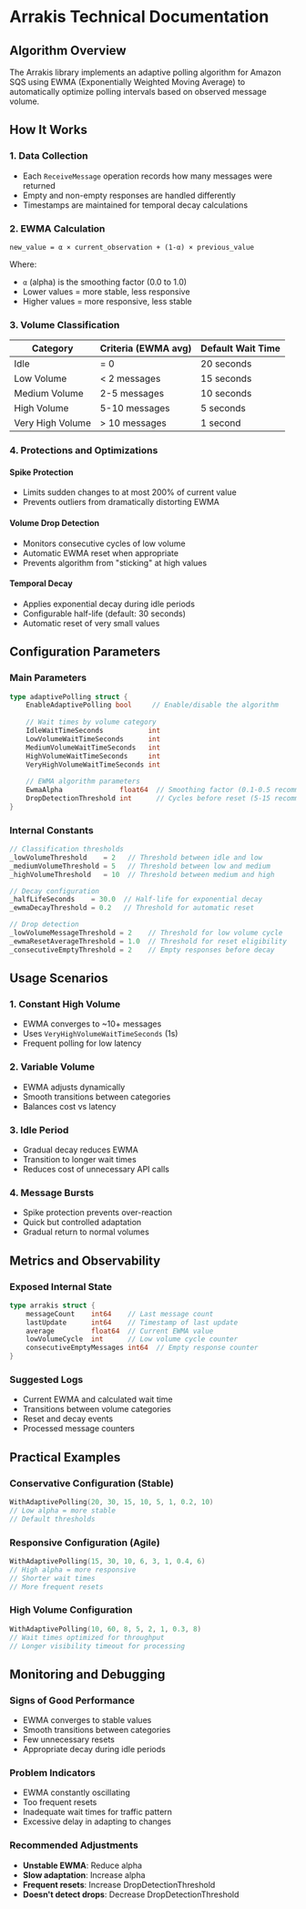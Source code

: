 # Arrakis Technical Documentation

## Algorithm Overview

The Arrakis library implements an adaptive polling algorithm for Amazon SQS using EWMA (Exponentially Weighted Moving Average) to automatically optimize polling intervals based on observed message volume.

## How It Works

### 1. Data Collection
- Each `ReceiveMessage` operation records how many messages were returned
- Empty and non-empty responses are handled differently
- Timestamps are maintained for temporal decay calculations

### 2. EWMA Calculation
```
new_value = α × current_observation + (1-α) × previous_value
```

Where:
- `α` (alpha) is the smoothing factor (0.0 to 1.0)
- Lower values = more stable, less responsive
- Higher values = more responsive, less stable

### 3. Volume Classification

| Category | Criteria (EWMA avg) | Default Wait Time |
|----------|-------------------|------------------|
| Idle | = 0 | 20 seconds |
| Low Volume | < 2 messages | 15 seconds |
| Medium Volume | 2-5 messages | 10 seconds |
| High Volume | 5-10 messages | 5 seconds |
| Very High Volume | > 10 messages | 1 second |

### 4. Protections and Optimizations

#### Spike Protection
- Limits sudden changes to at most 200% of current value
- Prevents outliers from dramatically distorting EWMA

#### Volume Drop Detection
- Monitors consecutive cycles of low volume
- Automatic EWMA reset when appropriate
- Prevents algorithm from "sticking" at high values

#### Temporal Decay
- Applies exponential decay during idle periods
- Configurable half-life (default: 30 seconds)
- Automatic reset of very small values

## Configuration Parameters

### Main Parameters
```go
type adaptivePolling struct {
    EnableAdaptivePolling bool     // Enable/disable the algorithm
    
    // Wait times by volume category
    IdleWaitTimeSeconds           int
    LowVolumeWaitTimeSeconds      int
    MediumVolumeWaitTimeSeconds   int
    HighVolumeWaitTimeSeconds     int
    VeryHighVolumeWaitTimeSeconds int
    
    // EWMA algorithm parameters
    EwmaAlpha              float64  // Smoothing factor (0.1-0.5 recommended)
    DropDetectionThreshold int      // Cycles before reset (5-15 recommended)
}
```

### Internal Constants
```go
// Classification thresholds
_lowVolumeThreshold    = 2   // Threshold between idle and low
_mediumVolumeThreshold = 5   // Threshold between low and medium
_highVolumeThreshold   = 10  // Threshold between medium and high

// Decay configuration
_halfLifeSeconds    = 30.0  // Half-life for exponential decay
_ewmaDecayThreshold = 0.2   // Threshold for automatic reset

// Drop detection
_lowVolumeMessageThreshold = 2    // Threshold for low volume cycle
_ewmaResetAverageThreshold = 1.0  // Threshold for reset eligibility
_consecutiveEmptyThreshold = 2    // Empty responses before decay
```

## Usage Scenarios

### 1. Constant High Volume
- EWMA converges to ~10+ messages
- Uses `VeryHighVolumeWaitTimeSeconds` (1s)
- Frequent polling for low latency

### 2. Variable Volume
- EWMA adjusts dynamically
- Smooth transitions between categories
- Balances cost vs latency

### 3. Idle Period
- Gradual decay reduces EWMA
- Transition to longer wait times
- Reduces cost of unnecessary API calls

### 4. Message Bursts
- Spike protection prevents over-reaction
- Quick but controlled adaptation
- Gradual return to normal volumes

## Metrics and Observability

### Exposed Internal State
```go
type arrakis struct {
    messageCount    int64    // Last message count
    lastUpdate      int64    // Timestamp of last update
    average         float64  // Current EWMA value
    lowVolumeCycle  int      // Low volume cycle counter
    consecutiveEmptyMessages int64  // Empty response counter
}
```

### Suggested Logs
- Current EWMA and calculated wait time
- Transitions between volume categories
- Reset and decay events
- Processed message counters

## Practical Examples

### Conservative Configuration (Stable)
```go
WithAdaptivePolling(20, 30, 15, 10, 5, 1, 0.2, 10)
// Low alpha = more stable
// Default thresholds
```

### Responsive Configuration (Agile)
```go
WithAdaptivePolling(15, 30, 10, 6, 3, 1, 0.4, 6)
// High alpha = more responsive
// Shorter wait times
// More frequent resets
```

### High Volume Configuration
```go
WithAdaptivePolling(10, 60, 8, 5, 2, 1, 0.3, 8)
// Wait times optimized for throughput
// Longer visibility timeout for processing
```

## Monitoring and Debugging

### Signs of Good Performance
- EWMA converges to stable values
- Smooth transitions between categories
- Few unnecessary resets
- Appropriate decay during idle periods

### Problem Indicators
- EWMA constantly oscillating
- Too frequent resets
- Inadequate wait times for traffic pattern
- Excessive delay in adapting to changes

### Recommended Adjustments
- **Unstable EWMA**: Reduce alpha
- **Slow adaptation**: Increase alpha
- **Frequent resets**: Increase DropDetectionThreshold  
- **Doesn't detect drops**: Decrease DropDetectionThreshold